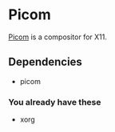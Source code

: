 # Picom
[Picom](https://github.com/yshui/picom) is a compositor for X11.



## Dependencies
- picom


### You already have these
- xorg
